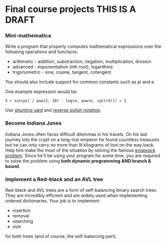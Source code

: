 Final course projects
THIS IS A DRAFT
======================

### Mini-mathematica
Write a program that properly computes mathematical expressions over the following
operations and functions:
* arithmetic - addition, substraction, negation, multiplication, division
* advanced - exponentiation (nth root), logarithms
* trigonometric - sine, cosine, tangent, cotangent

You should also include support for common constants such as pi and e.

One example expression would be:

```
5 + sin(pi) / pow(2, 10) - log(e, pow(e, sqrt(4))) = 3
```

Use [shunting yard](http://en.wikipedia.org/wiki/Shunting-yard_algorithm) and
[reverse polish notation](http://en.wikipedia.org/wiki/Reverse_Polish_notation).

### Become Indiana Jones
Indiana Jones often faces difficult dilemmas in his travels. On his last journey
into the crypt on a long-lost emperor he found countless treasures but he can
only carry no more than *N* kilograms of loot on the way back. Help him make
the most of the situation by solving the famous
[*knapsack problem*](http://en.wikipedia.org/wiki/Knapsack_problem). Since
he'll be using your program for some time, you are required to solve the problem
using **both dynamic programming AND branch & bound**.

### Implement a Red-black and an AVL tree
Red-black and AVL trees are a form of self-balancing binary search trees.
They are incredibly efficient and are widely used when implementing ordered
dictionaries. Your job is to implement:
* insertion
* removal
* searching
* size

for both trees (and of course, the self-balancing part).
